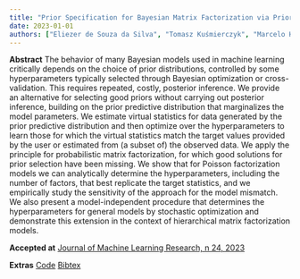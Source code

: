 ```yaml
---
title: "Prior Specification for Bayesian Matrix Factorization via Prior Predictive Matching"
date: 2023-01-01
authors: ["Eliezer de Souza da Silva", "Tomasz Kuśmierczyk", "Marcelo Hartmann", "Arto Klami"]
---
```


**Abstract**
The behavior of many Bayesian models used in machine learning critically depends on the choice of prior distributions, controlled by some hyperparameters typically selected through Bayesian optimization or cross-validation. This requires repeated, costly, posterior inference. We provide an alternative for selecting good priors without carrying out posterior inference, building on the prior predictive distribution that marginalizes the model parameters. We estimate virtual statistics for data generated by the prior predictive distribution and then optimize over the hyperparameters to learn those for which the virtual statistics match the target values provided by the user or estimated from (a subset of) the observed data. We apply the principle for probabilistic matrix factorization, for which good solutions for prior selection have been missing. We show that for Poisson factorization models we can analytically determine the hyperparameters, including the number of factors, that best replicate the target statistics, and we empirically study the sensitivity of the approach for the model mismatch. We also present a model-independent procedure that determines the hyperparameters for general models by stochastic optimization and demonstrate this extension in the context of hierarchical matrix factorization models.


**Accepted at**
[Journal of Machine Learning Research, n 24, 2023](https://www.jmlr.org/papers/v24/21-0623.html)

**Extras**
[Code](https://github.com/zehsilva/prior-predictive-specification)
[Bibtex](bibtex/bib.bib)






